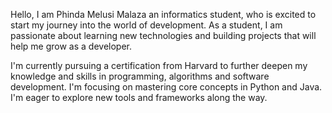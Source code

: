 Hello, I am Phinda Melusi Malaza an informatics student, who is excited to start my journey into the world of development.
As a student, I am passionate about learning new technologies and building projects that will help me grow as a developer.

I'm currently pursuing a certification from Harvard to further deepen my knowledge and skills in programming, 
algorithms and software development. I'm focusing on mastering core concepts in Python and Java. I'm eager to explore new
tools and frameworks along the way.


<!---
PhindaMalaza/PhindaMalaza is a ✨ special ✨ repository because its `README.md` (this file) appears on your GitHub profile.
You can click the Preview link to take a look at your changes.
--->
